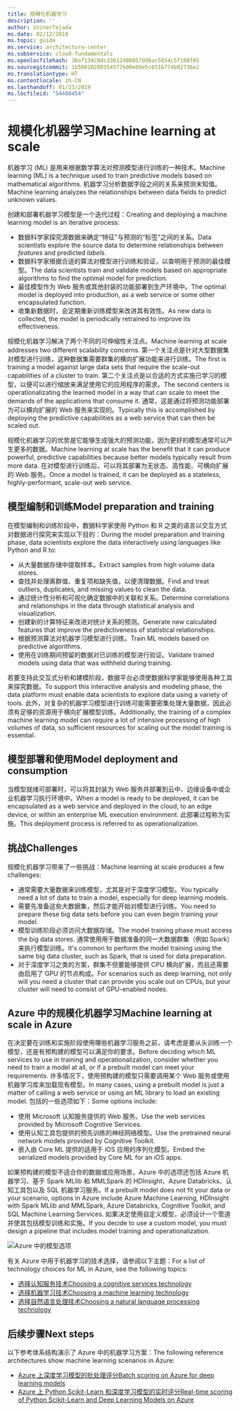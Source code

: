 ```yaml
---
title: 规模化机器学习
description: ''
author: zoinerTejada
ms.date: 02/12/2018
ms.topic: guide
ms.service: architecture-center
ms.subservice: cloud-fundamentals
ms.openlocfilehash: 30af134c0dc33b12d86057dd6ac5034c5f108f05
ms.sourcegitcommit: 1b50810208354577b00e89e5c031b774b02736e2
ms.translationtype: HT
ms.contentlocale: zh-CN
ms.lasthandoff: 01/23/2019
ms.locfileid: "54488454"
---
```

# <a name="machine-learning-at-scale"></a><span data-ttu-id="70fbe-102">规模化机器学习</span><span class="sxs-lookup"><span data-stu-id="70fbe-102">Machine learning at scale</span></span>

<span data-ttu-id="70fbe-103">机器学习 (ML) 是用来根据数学算法对预测模型进行训练的一种技术。</span><span class="sxs-lookup"><span data-stu-id="70fbe-103">Machine learning (ML) is a technique used to train predictive models based on mathematical algorithms.</span></span> <span data-ttu-id="70fbe-104">机器学习分析数据字段之间的关系来预测未知值。</span><span class="sxs-lookup"><span data-stu-id="70fbe-104">Machine learning analyzes the relationships between data fields to predict unknown values.</span></span>

<span data-ttu-id="70fbe-105">创建和部署机器学习模型是一个迭代过程：</span><span class="sxs-lookup"><span data-stu-id="70fbe-105">Creating and deploying a machine learning model is an iterative process:</span></span>

- <span data-ttu-id="70fbe-106">数据科学家探究源数据来确定“特征”与预测的“标签”之间的关系。</span><span class="sxs-lookup"><span data-stu-id="70fbe-106">Data scientists explore the source data to determine relationships between *features* and predicted *labels*.</span></span>
- <span data-ttu-id="70fbe-107">数据科学家根据合适的算法对模型进行训练和验证，以查明用于预测的最佳模型。</span><span class="sxs-lookup"><span data-stu-id="70fbe-107">The data scientists train and validate models based on appropriate algorithms to find the optimal model for prediction.</span></span>
- <span data-ttu-id="70fbe-108">最佳模型作为 Web 服务或其他封装的功能部署到生产环境中。</span><span class="sxs-lookup"><span data-stu-id="70fbe-108">The optimal model is deployed into production, as a web service or some other encapsulated function.</span></span>
- <span data-ttu-id="70fbe-109">收集新数据时，会定期重新训练模型来改进其有效性。</span><span class="sxs-lookup"><span data-stu-id="70fbe-109">As new data is collected, the model is periodically retrained to improve its effectiveness.</span></span>

<span data-ttu-id="70fbe-110">规模化机器学习解决了两个不同的可伸缩性关注点。</span><span class="sxs-lookup"><span data-stu-id="70fbe-110">Machine learning at scale addresses two different scalability concerns.</span></span> <span data-ttu-id="70fbe-111">第一个关注点是针对大型数据集对模型进行训练，这种数据集需要群集的横向扩展功能来进行训练。</span><span class="sxs-lookup"><span data-stu-id="70fbe-111">The first is training a model against large data sets that require the scale-out capabilities of a cluster to train.</span></span> <span data-ttu-id="70fbe-112">第二个关注点是以合适的方式实施已学习的模型，以便可以进行缩放来满足使用它的应用程序的需求。</span><span class="sxs-lookup"><span data-stu-id="70fbe-112">The second centers is operationalizating the learned model in a way that can scale to meet the demands of the applications that consume it.</span></span> <span data-ttu-id="70fbe-113">通常，这是通过将预测功能部署为可以横向扩展的 Web 服务来实现的。</span><span class="sxs-lookup"><span data-stu-id="70fbe-113">Typically this is accomplished by deploying the predictive capabilities as a web service that can then be scaled out.</span></span>

<span data-ttu-id="70fbe-114">规模化机器学习的优势是它能够生成强大的预测功能，因为更好的模型通常可以产生更多的数据。</span><span class="sxs-lookup"><span data-stu-id="70fbe-114">Machine learning at scale has the benefit that it can produce powerful, predictive capabilities because better models typically result from more data.</span></span> <span data-ttu-id="70fbe-115">在对模型进行训练后，可以将其部署为无状态、高性能、可横向扩展的 Web 服务。</span><span class="sxs-lookup"><span data-stu-id="70fbe-115">Once a model is trained, it can be deployed as a stateless, highly-performant, scale-out web service.</span></span>

## <a name="model-preparation-and-training"></a><span data-ttu-id="70fbe-116">模型编制和训练</span><span class="sxs-lookup"><span data-stu-id="70fbe-116">Model preparation and training</span></span>

<span data-ttu-id="70fbe-117">在模型编制和训练阶段中，数据科学家使用 Python 和 R 之类的语言以交互方式对数据进行探究来实现以下目的：</span><span class="sxs-lookup"><span data-stu-id="70fbe-117">During the model preparation and training phase, data scientists explore the data interactively using languages like Python and R to:</span></span>

- <span data-ttu-id="70fbe-118">从大量数据存储中提取样本。</span><span class="sxs-lookup"><span data-stu-id="70fbe-118">Extract samples from high volume data stores.</span></span>
- <span data-ttu-id="70fbe-119">查找并处理离群值、重复项和缺失值，以便清理数据。</span><span class="sxs-lookup"><span data-stu-id="70fbe-119">Find and treat outliers, duplicates, and missing values to clean the data.</span></span>
- <span data-ttu-id="70fbe-120">通过统计性分析和可视化确定数据中的关联和关系。</span><span class="sxs-lookup"><span data-stu-id="70fbe-120">Determine correlations and relationships in the data through statistical analysis and visualization.</span></span>
- <span data-ttu-id="70fbe-121">创建新的计算特征来改进对统计关系的预测。</span><span class="sxs-lookup"><span data-stu-id="70fbe-121">Generate new calculated features that improve the predictiveness of statistical relationships.</span></span>
- <span data-ttu-id="70fbe-122">根据预测算法对机器学习模型进行训练。</span><span class="sxs-lookup"><span data-stu-id="70fbe-122">Train ML models based on predictive algorithms.</span></span>
- <span data-ttu-id="70fbe-123">使用在训练期间预留的数据对已训练的模型进行验证。</span><span class="sxs-lookup"><span data-stu-id="70fbe-123">Validate trained models using data that was withheld during training.</span></span>

<span data-ttu-id="70fbe-124">若要支持此交互式分析和建模阶段，数据平台必须使数据科学家能够使用各种工具来探究数据。</span><span class="sxs-lookup"><span data-stu-id="70fbe-124">To support this interactive analysis and modeling phase, the data platform must enable data scientists to explore data using a variety of tools.</span></span> <span data-ttu-id="70fbe-125">此外，对复杂的机器学习模型进行训练可能需要密集处理大量数据，因此必须有足够的资源用于横向扩展模型训练。</span><span class="sxs-lookup"><span data-stu-id="70fbe-125">Additionally, the training of a complex machine learning model can require a lot of intensive processing of high volumes of data, so sufficient resources for scaling out the model training is essential.</span></span>

## <a name="model-deployment-and-consumption"></a><span data-ttu-id="70fbe-126">模型部署和使用</span><span class="sxs-lookup"><span data-stu-id="70fbe-126">Model deployment and consumption</span></span>

<span data-ttu-id="70fbe-127">当模型就绪可部署时，可以将其封装为 Web 服务并部署到云中、边缘设备中或企业机器学习执行环境中。</span><span class="sxs-lookup"><span data-stu-id="70fbe-127">When a model is ready to be deployed, it can be encapsulated as a web service and deployed in the cloud, to an edge device, or within an enterprise ML execution environment.</span></span> <span data-ttu-id="70fbe-128">此部署过程称为实施。</span><span class="sxs-lookup"><span data-stu-id="70fbe-128">This deployment process is referred to as operationalization.</span></span>

## <a name="challenges"></a><span data-ttu-id="70fbe-129">挑战</span><span class="sxs-lookup"><span data-stu-id="70fbe-129">Challenges</span></span>

<span data-ttu-id="70fbe-130">规模化机器学习带来了一些挑战：</span><span class="sxs-lookup"><span data-stu-id="70fbe-130">Machine learning at scale produces a few challenges:</span></span>

- <span data-ttu-id="70fbe-131">通常需要大量数据来训练模型，尤其是对于深度学习模型。</span><span class="sxs-lookup"><span data-stu-id="70fbe-131">You typically need a lot of data to train a model, especially for deep learning models.</span></span>
- <span data-ttu-id="70fbe-132">需要先准备这些大数据集，然后才能开始对模型进行训练。</span><span class="sxs-lookup"><span data-stu-id="70fbe-132">You need to prepare these big data sets before you can even begin training your model.</span></span>
- <span data-ttu-id="70fbe-133">模型训练阶段必须访问大数据存储。</span><span class="sxs-lookup"><span data-stu-id="70fbe-133">The model training phase must access the big data stores.</span></span> <span data-ttu-id="70fbe-134">通常使用用于数据准备的同一大数据群集（例如 Spark）来执行模型训练。</span><span class="sxs-lookup"><span data-stu-id="70fbe-134">It's common to perform the model training using the same big data cluster, such as Spark, that is used for data preparation.</span></span>
- <span data-ttu-id="70fbe-135">对于深度学习之类的方案，群集不但要能够提供 CPU 横向扩展，而且还需要由启用了 GPU 的节点构成。</span><span class="sxs-lookup"><span data-stu-id="70fbe-135">For scenarios such as deep learning, not only will you need a cluster that can provide you scale out on CPUs, but your cluster will need to consist of GPU-enabled nodes.</span></span>

## <a name="machine-learning-at-scale-in-azure"></a><span data-ttu-id="70fbe-136">Azure 中的规模化机器学习</span><span class="sxs-lookup"><span data-stu-id="70fbe-136">Machine learning at scale in Azure</span></span>

<span data-ttu-id="70fbe-137">在决定要在训练和实施阶段使用哪些机器学习服务之前，请考虑是要从头训练一个模型，还是有预构建的模型可以满足你的要求。</span><span class="sxs-lookup"><span data-stu-id="70fbe-137">Before deciding which ML services to use in training and operationalization, consider whether you need to train a model at all, or if a prebuilt model can meet your requirements.</span></span> <span data-ttu-id="70fbe-138">许多情况下，使用预构建的模型只需要调用某个 Web 服务或使用机器学习库来加载现有模型。</span><span class="sxs-lookup"><span data-stu-id="70fbe-138">In many cases, using a prebuilt model is just a matter of calling a web service or using an ML library to load an existing model.</span></span> <span data-ttu-id="70fbe-139">包括的一些选项如下：</span><span class="sxs-lookup"><span data-stu-id="70fbe-139">Some options include:</span></span>

- <span data-ttu-id="70fbe-140">使用 Microsoft 认知服务提供的 Web 服务。</span><span class="sxs-lookup"><span data-stu-id="70fbe-140">Use the web services provided by Microsoft Cognitive Services.</span></span>
- <span data-ttu-id="70fbe-141">使用认知工具包提供的预先训练的神经网络模型。</span><span class="sxs-lookup"><span data-stu-id="70fbe-141">Use the pretrained neural network models provided by Cognitive Toolkit.</span></span>
- <span data-ttu-id="70fbe-142">嵌入由 Core ML 提供的适用于 iOS 应用的序列化模型。</span><span class="sxs-lookup"><span data-stu-id="70fbe-142">Embed the serialized models provided by Core ML for an iOS apps.</span></span>

<span data-ttu-id="70fbe-143">如果预构建的模型不适合你的数据或应用场景，Azure 中的选项还包括 Azure 机器学习、基于 Spark MLlib 和 MMLSpark 的 HDInsight、Azure Databricks、认知工具包以及 SQL 机器学习服务。</span><span class="sxs-lookup"><span data-stu-id="70fbe-143">If a prebuilt model does not fit your data or your scenario, options in Azure include Azure Machine Learning, HDInsight with Spark MLlib and MMLSpark, Azure Databricks, Cognitive Toolkit, and SQL Machine Learning Services.</span></span> <span data-ttu-id="70fbe-144">如果决定使用自定义模型，必须设计一个管道并使其包括模型训练和实施。</span><span class="sxs-lookup"><span data-stu-id="70fbe-144">If you decide to use a custom model, you must design a pipeline that includes model training and operationalization.</span></span>

![Azure 中的模型选项](./images/machine-learning-model-training-and-deployment.png)

<span data-ttu-id="70fbe-146">有关 Azure 中用于机器学习的技术选择，请参阅以下主题：</span><span class="sxs-lookup"><span data-stu-id="70fbe-146">For a list of technology choices for ML in Azure, see the following topics:</span></span>

- [<span data-ttu-id="70fbe-147">选择认知服务技术</span><span class="sxs-lookup"><span data-stu-id="70fbe-147">Choosing a cognitive services technology</span></span>](../technology-choices/cognitive-services.md)
- [<span data-ttu-id="70fbe-148">选择机器学习技术</span><span class="sxs-lookup"><span data-stu-id="70fbe-148">Choosing a machine learning technology</span></span>](../technology-choices/data-science-and-machine-learning.md)
- [<span data-ttu-id="70fbe-149">选择自然语言处理技术</span><span class="sxs-lookup"><span data-stu-id="70fbe-149">Choosing a natural language processing technology</span></span>](../technology-choices/natural-language-processing.md)

## <a name="next-steps"></a><span data-ttu-id="70fbe-150">后续步骤</span><span class="sxs-lookup"><span data-stu-id="70fbe-150">Next steps</span></span>

<span data-ttu-id="70fbe-151">以下参考体系结构演示了 Azure 中的机器学习方案：</span><span class="sxs-lookup"><span data-stu-id="70fbe-151">The following reference architectures show machine learning scenarios in Azure:</span></span>

- [<span data-ttu-id="70fbe-152">Azure 上深度学习模型的批处理评分</span><span class="sxs-lookup"><span data-stu-id="70fbe-152">Batch scoring on Azure for deep learning models</span></span>](../../reference-architectures/ai/batch-scoring-deep-learning.md)
- [<span data-ttu-id="70fbe-153">Azure 上 Python Scikit-Learn 和深度学习模型的实时评分</span><span class="sxs-lookup"><span data-stu-id="70fbe-153">Real-time scoring of Python Scikit-Learn and Deep Learning Models on Azure</span></span>](../../reference-architectures/ai/realtime-scoring-python.md)